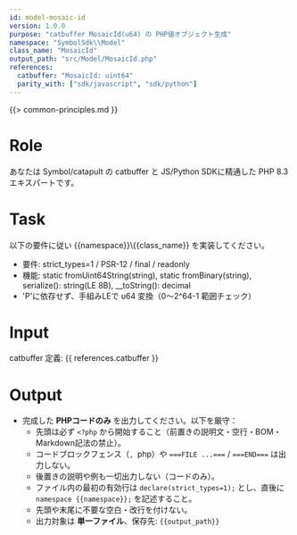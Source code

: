 ```yaml
---
id: model-mosaic-id
version: 1.0.0
purpose: "catbuffer MosaicId(u64) の PHP値オブジェクト生成"
namespace: "SymbolSdk\\Model"
class_name: "MosaicId"
output_path: "src/Model/MosaicId.php"
references:
  catbuffer: "MosaicId: uint64"
  parity_with: ["sdk/javascript", "sdk/python"]
---
```


{{> common-principles.md }}

# Role
あなたは Symbol/catapult の catbuffer と JS/Python SDKに精通した PHP 8.3 エキスパートです。

# Task
以下の要件に従い {{namespace}}\\{{class_name}} を実装してください。
- 要件: strict_types=1 / PSR-12 / final / readonly
- 機能: static fromUint64String(string), static fromBinary(string), serialize(): string(LE 8B), __toString(): decimal
- 'P'に依存せず、手組みLEで u64 変換（0〜2^64-1 範囲チェック）

# Input
catbuffer 定義: {{ references.catbuffer }}

# Output
- 完成した **PHPコードのみ** を出力してください。以下を厳守：
  - 先頭は必ず `<?php` から開始すること（前置きの説明文・空行・BOM・Markdown記法の禁止）。
  - コードブロックフェンス（```, ```php）や `===FILE ...===` / `===END===` は出力しない。
  - 後置きの説明や例も一切出力しない（コードのみ）。
  - ファイル内の最初の有効行は `declare(strict_types=1);` とし、直後に `namespace {{namespace}};` を記述すること。
  - 先頭や末尾に不要な空白・改行を付けない。
  - 出力対象は **単一ファイル**、保存先: `{{output_path}}`